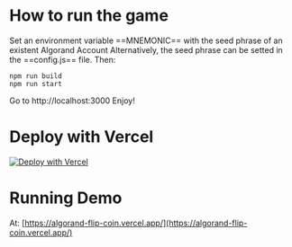 # How to run the game
Set an environment variable ==MNEMONIC== with the seed phrase of an existent Algorand Account
Alternatively, the seed phrase can be setted in the ==config.js== file.
Then:
```
npm run build
npm run start
```

Go to http://localhost:3000
Enjoy!


# Deploy with Vercel

[![Deploy with Vercel](https://vercel.com/button)](https://vercel.com/new/git/external?repository-url=https%3A%2F%2Fgithub.com%2Fdonpabblo%2Falgorand-flip-coin)

# Running Demo

At: [https://algorand-flip-coin.vercel.app/](https://algorand-flip-coin.vercel.app/)